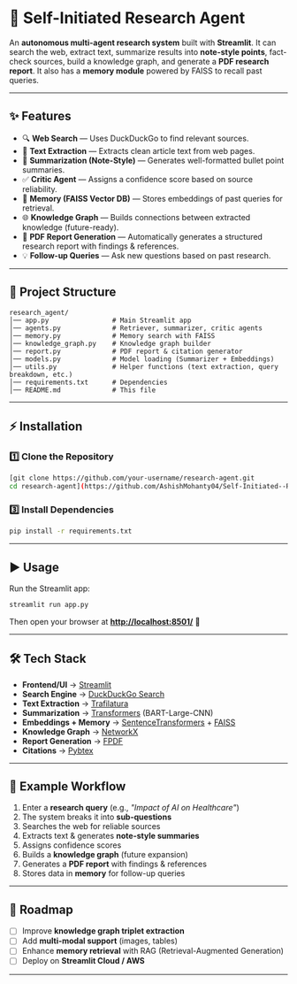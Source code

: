 

# 🤖 Self-Initiated Research Agent

An **autonomous multi-agent research system** built with **Streamlit**.
It can search the web, extract text, summarize results into **note-style points**, fact-check sources, build a knowledge graph, and generate a **PDF research report**.
It also has a **memory module** powered by FAISS to recall past queries.

---

## ✨ Features

* 🔍 **Web Search** — Uses DuckDuckGo to find relevant sources.
* 📄 **Text Extraction** — Extracts clean article text from web pages.
* 📝 **Summarization (Note-Style)** — Generates well-formatted bullet point summaries.
* ✅ **Critic Agent** — Assigns a confidence score based on source reliability.
* 🧠 **Memory (FAISS Vector DB)** — Stores embeddings of past queries for retrieval.
* 🌐 **Knowledge Graph** — Builds connections between extracted knowledge (future-ready).
* 📑 **PDF Report Generation** — Automatically generates a structured research report with findings & references.
* 💡 **Follow-up Queries** — Ask new questions based on past research.

---

## 📂 Project Structure

```
research_agent/
│── app.py                # Main Streamlit app
│── agents.py             # Retriever, summarizer, critic agents
│── memory.py             # Memory search with FAISS
│── knowledge_graph.py    # Knowledge graph builder
│── report.py             # PDF report & citation generator
│── models.py             # Model loading (Summarizer + Embeddings)
│── utils.py              # Helper functions (text extraction, query breakdown, etc.)
│── requirements.txt      # Dependencies
│── README.md             # This file
```

---

## ⚡ Installation

### 1️⃣ Clone the Repository

```bash
[git clone https://github.com/your-username/research-agent.git
cd research-agent](https://github.com/AshishMohanty04/Self-Initiated--Research-Agent.git)
```

### 3️⃣ Install Dependencies

```bash
pip install -r requirements.txt
```

---

## ▶️ Usage

Run the Streamlit app:

```bash
streamlit run app.py
```

Then open your browser at **[http://localhost:8501/](http://localhost:8501/)** 🎉

---

## 🛠 Tech Stack

* **Frontend/UI** → [Streamlit](https://streamlit.io/)
* **Search Engine** → [DuckDuckGo Search](https://pypi.org/project/duckduckgo-search/)
* **Text Extraction** → [Trafilatura](https://pypi.org/project/trafilatura/)
* **Summarization** → [Transformers](https://huggingface.co/docs/transformers/) (BART-Large-CNN)
* **Embeddings + Memory** → [SentenceTransformers](https://www.sbert.net/) + [FAISS](https://github.com/facebookresearch/faiss)
* **Knowledge Graph** → [NetworkX](https://networkx.org/)
* **Report Generation** → [FPDF](https://pyfpdf.github.io/fpdf2/)
* **Citations** → [Pybtex](https://pybtex.org/)

---

## 📑 Example Workflow

1. Enter a **research query** (e.g., *"Impact of AI on Healthcare"*)
2. The system breaks it into **sub-questions**
3. Searches the web for reliable sources
4. Extracts text & generates **note-style summaries**
5. Assigns confidence scores
6. Builds a **knowledge graph** (future expansion)
7. Generates a **PDF report** with findings & references
8. Stores data in **memory** for follow-up queries

---

## 📌 Roadmap

* [ ] Improve **knowledge graph triplet extraction**
* [ ] Add **multi-modal support** (images, tables)
* [ ] Enhance **memory retrieval** with RAG (Retrieval-Augmented Generation)
* [ ] Deploy on **Streamlit Cloud / AWS**

---



